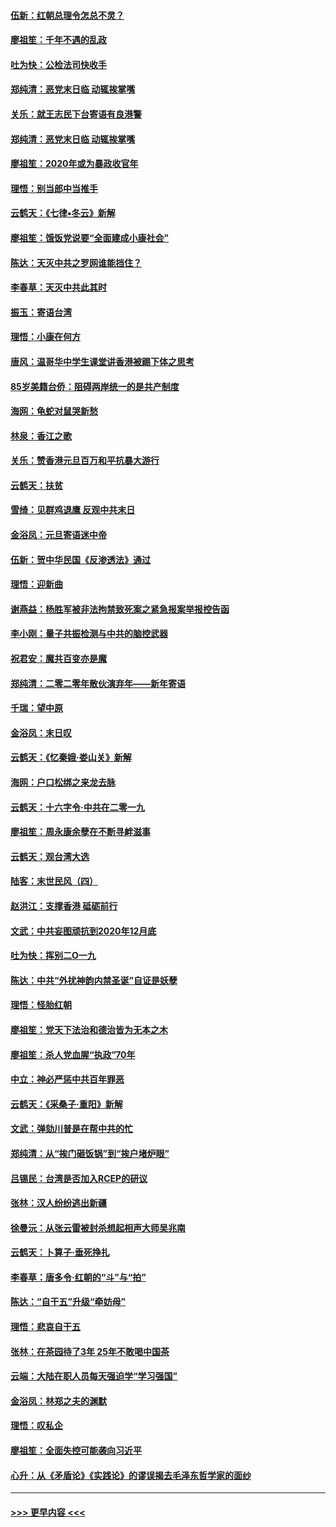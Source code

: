 #### [伍新：红朝总理令怎总不灵？](../pages/nsc993/n11770813.md?t=01070855) 
#### [廖祖笙：千年不遇的乱政](../pages/nsc993/n11770373.md?t=01070855) 
#### [吐为快：公检法司快收手](../pages/nsc993/n11770359.md?t=01070855) 
#### [郑纯清：恶党末日临 动辄挨掌嘴](../pages/nsc993/n11769912.md?t=01070855) 
#### [关乐：就王志民下台寄语有良港警](../pages/nsc993/n11769903.md?t=01070855) 
#### [郑纯清：恶党末日临 动辄挨掌嘴](../pages/nsc993/n11769356.md?t=01070855) 
#### [廖祖笙：2020年或为暴政收官年](../pages/nsc993/n11768216.md?t=01070855) 
#### [理悟：别当郎中当推手](../pages/nsc993/n11768243.md?t=01070855) 
#### [云鹤天：《七律▪冬云》新解](../pages/nsc993/n11768204.md?t=01070855) 
#### [廖祖笙：饿饭党说要“全面建成小康社会”](../pages/nsc993/n11767482.md?t=01070855) 
#### [陈达：天灭中共之罗网谁能挡住？](../pages/nsc993/n11767465.md?t=01070855) 
#### [李春草：天灭中共此其时](../pages/nsc993/n11767452.md?t=01070855) 
#### [振玉：寄语台湾](../pages/nsc993/n11767432.md?t=01070855) 
#### [理悟：小康在何方](../pages/nsc993/n11767394.md?t=01070855) 
#### [唐风：温哥华中学生课堂讲香港被踢下体之思考](../pages/nsc993/n11766848.md?t=01070855) 
#### [85岁美籍台侨：阻碍两岸统一的是共产制度](../pages/nsc993/n11765043.md?t=01070855) 
#### [海网：龟蛇对鼠哭新愁](../pages/nsc993/n11764895.md?t=01070855) 
#### [林泉：香江之歌](../pages/nsc993/n11764415.md?t=01070855) 
#### [关乐：赞香港元旦百万和平抗暴大游行](../pages/nsc993/n11764382.md?t=01070855) 
#### [云鹤天：扶贫](../pages/nsc993/n11764245.md?t=01070855) 
#### [雪绮：见群鸡退鹰  反观中共末日](../pages/nsc993/n11762112.md?t=01070855) 
#### [金浴凤：元旦寄语迷中帝](../pages/nsc993/n11761788.md?t=01070855) 
#### [伍新：贺中华民国《反渗透法》通过](../pages/nsc993/n11761994.md?t=01070855) 
#### [理悟：迎新曲](../pages/nsc993/n11761152.md?t=01070855) 
#### [谢燕益：杨胜军被非法拘禁致死案之紧急报案举报控告函](../pages/nsc993/n11756134.md?t=01070855) 
#### [李小刚：量子共振检测与中共的脑控武器](../pages/nsc993/n11754518.md?t=01070855) 
#### [祝君安：魔共百变亦是魔](../pages/nsc993/n11754469.md?t=01070855) 
#### [郑纯清：二零二零年散伙演弃年——新年寄语](../pages/nsc993/n11754195.md?t=01070855) 
#### [千瑞：望中原](../pages/nsc993/n11754159.md?t=01070855) 
#### [金浴凤：末日叹](../pages/nsc993/n11752359.md?t=01070855) 
#### [云鹤天：《忆秦娥‧娄山关》新解](../pages/nsc993/n11752348.md?t=01070855) 
#### [海网：户口松绑之来龙去脉](../pages/nsc993/n11752328.md?t=01070855) 
#### [云鹤天：十六字令‧中共在二零一九](../pages/nsc993/n11752305.md?t=01070855) 
#### [廖祖笙：周永康余孽在不断寻衅滋事](../pages/nsc993/n11751013.md?t=01070855) 
#### [云鹤天：观台湾大选](../pages/nsc993/n11751007.md?t=01070855) 
#### [陆客：末世民风（四）](../pages/nsc993/n11749203.md?t=01070855) 
#### [赵洪江：支撑香港 砥砺前行](../pages/nsc993/n11748482.md?t=01070855) 
#### [文武：中共妄图顽抗到2020年12月底](../pages/nsc993/n11748446.md?t=01070855) 
#### [吐为快：挥别二O一九](../pages/nsc993/n11748411.md?t=01070855) 
#### [陈达：中共“外扰神韵内禁圣诞”自证是妖孽](../pages/nsc993/n11748226.md?t=01070855) 
#### [理悟：怪胎红朝](../pages/nsc993/n11748206.md?t=01070855) 
#### [廖祖笙：党天下法治和德治皆为无本之木](../pages/nsc993/n11748135.md?t=01070855) 
#### [廖祖笙：杀人党血腥“执政”70年](../pages/nsc993/n11745144.md?t=01070855) 
#### [中立：神必严惩中共百年罪恶](../pages/nsc993/n11744970.md?t=01070855) 
#### [云鹤天：《采桑子‧重阳》新解](../pages/nsc993/n11744948.md?t=01070855) 
#### [文武：弹劾川普是在帮中共的忙](../pages/nsc993/n11744758.md?t=01070855) 
#### [郑纯清：从“挨门砸饭锅”到“挨户堵炉眼”](../pages/nsc993/n11744745.md?t=01070855) 
#### [吕锡民：台湾是否加入RCEP的研议](../pages/nsc993/n11744701.md?t=01070855) 
#### [张林：汉人纷纷逃出新疆](../pages/nsc993/n11743530.md?t=01070855) 
#### [徐曼沅：从张云雷被封杀想起相声大师吴兆南](../pages/nsc993/n11741816.md?t=01070855) 
#### [云鹤天：卜算子‧垂死挣扎](../pages/nsc993/n11739956.md?t=01070855) 
#### [李春草：唐多令‧红朝的“斗”与“拍”](../pages/nsc993/n11739830.md?t=01070855) 
#### [陈达：“自干五”升级“牵妨母”](../pages/nsc993/n11739724.md?t=01070855) 
#### [理悟：悲哀自干五](../pages/nsc993/n11739547.md?t=01070855) 
#### [张林：在茶园待了3年 25年不敢喝中国茶](../pages/nsc993/n11739240.md?t=01070855) 
#### [云端：大陆在职人员每天强迫学“学习强国”](../pages/nsc993/n11738735.md?t=01070855) 
#### [金浴凤：林郑之夫的渊默](../pages/nsc993/n11737735.md?t=01070855) 
#### [理悟：叹私企](../pages/nsc993/n11737715.md?t=01070855) 
#### [廖祖笙：全面失控可能袭向习近平](../pages/nsc993/n11737704.md?t=01070855) 
#### [心升：从《矛盾论》《实践论》的谬误揭去毛泽东哲学家的面纱](../pages/nsc993/n11736962.md?t=01070855) 

----
#### [ >>> 更早内容 <<< ](../indexes/nsc993-earlier.md)
